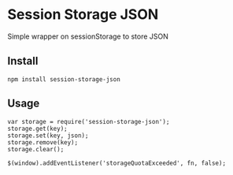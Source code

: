 Session Storage JSON
==================

Simple wrapper on sessionStorage to store JSON

## Install

    npm install session-storage-json


## Usage

    var storage = require('session-storage-json');
    storage.get(key);
    storage.set(key, json);
    storage.remove(key);
    storage.clear();
    
    $(window).addEventListener('storageQuotaExceeded', fn, false);